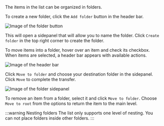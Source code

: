 The items in the list can be organized in folders.

To create a new folder, click the `Add folder` button in the header bar.

![Image of the folder button](/images/product/folder-button.jpg)

This will open a sidepanel that will allow you to name the folder. Click `Create folder` in the top right corner to create the folder.

To move items into a folder, hover over an item and check its checkbox. When items are selected, a header bar appears with available actions.

![Image of the header bar](/images/product/header-bar.jpg)

Click `Move to folder` and choose your destination folder in the sidepanel. Click `Move` to complete the transfer.

![Image of the folder sidepanel](/images/product/folder-sidepanel.jpg)

To remove an item from a folder, select it and click `Move to folder`. Choose `Move to root` from the options to return the item to the main level.

:::warning Nesting folders
The list only supports one level of nesting. You can not place folders inside other folders.
:::
